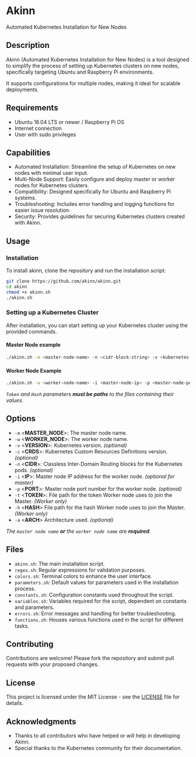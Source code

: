 # Akinn
Automated Kubernetes Installation for New Nodes

## Description
Akinn (Automated Kubernetes Installation for New Nodes) is a tool designed to simplify the process of setting up Kubernetes clusters on new nodes, specifically targeting Ubuntu and Raspberry Pi environments.

It supports configurations for multiple nodes, making it ideal for scalable deployments.

## Requirements
- Ubuntu 18.04 LTS or newer / Raspberry Pi OS
- Internet connection
- User with sudo privileges

## Capabilities
- Automated Installation: Streamline the setup of Kubernetes on new nodes with minimal user input.
- Multi-Node Support: Easily configure and deploy master or worker nodes for Kubernetes clusters.
- Compatibility: Designed specifically for Ubuntu and Raspberry Pi systems.
- Troubleshooting: Includes error handling and logging functions for easier issue resolution.
- Security: Provides guidelines for securing Kubernetes clusters created with Akinn.

## Usage

### Installation
To install akinn, clone the repository and run the installation script:
```bash
git clone https://github.com/akinn/akinn.git
cd akinn
chmod +x akinn.sh
./akinn.sh
```

### Setting up a Kubernetes Cluster
After installation, you can start setting up your Kubernetes cluster using the provided commands.

#### Master Node example
```bash
./akinn.sh -m <master-node-name> -n <cidr-block-string> -v <kubernetes-version> -c <cdrs-version>
```

#### Worker Node Example
```bash
./akinn.sh -w <worker-node-name> -i <master-node-ip> -p <master-node-port> -t <token-file-path> -h <hash-file-path> -v <kubernetes-version>
```
*`Token` and `Hash` parameters **must be paths** to the files containing their values.*

## Options
 - `-m` <**MASTER_NODE**>: The master node name.
 - `-w` <**WORKER_NODE**>: The worker node name.
 - `-v` <**VERSION**>: Kubernetes version. *(optional)*
 - `-c` <**CRDS**>: Kubernetes Custom Resources Definitions version. *(optional)*
 - `-n` <**CIDR**>: Classless Inter-Domain Routing blocks for the Kubernetes pods. *(optional)*
 - `-i` <**IP**>: Master node IP address for the worker node. *(optional for master)*
 - `-p` <**PORT**>: Master node port number for the worker node. *(optional)*
 - `-t` <**TOKEN**>: File path for the token Worker node uses to join the Master. *(Worker only)*
 - `-h` <**HASH**> File path for the hash Worker node uses to join the Master. *(Worker only)*
 - `-a` <**ARCH**> Architecture used. *(optional)*

*The `master node name` **or** the `worker node name` are __required__.*

## Files
- `akinn.sh`: The main installation script.
- `regex.sh`: Regular expressions for validation purposes.
- `colors.sh`: Terminal colors to enhance the user interface.
- `parameters.sh`: Default values for parameters used in the installation process.
- `constants.sh`: Configuration constants used throughout the script.
- `variables.sh`: Variables required for the script, dependent on constants and parameters.
- `errors.sh`: Error messages and handling for better troubleshooting.
- `functions.sh`: Houses various functions used in the script for different tasks.

## Contributing
Contributions are welcome! Please fork the repository and submit pull requests with your proposed changes.

## License
This project is licensed under the MIT License - see the [LICENSE](LICENSE) file for details.

## Acknowledgments
- Thanks to all contributors who have helped or will help in developing Akinn.
- Special thanks to the Kubernetes community for their documentation.